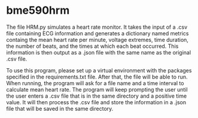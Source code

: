 # bme590hrm

The file HRM.py simulates a heart rate monitor. It takes the input of a .csv file containing ECG information and generates a dictionary named metrics containg the mean heart rate per minute, voltage extremes, time duration, the number of beats, and the times at which each beat occurred.  This information is then output as a .json file with the same name as the original .csv file.

To use this program, please set up a virtual environment with the packages specified in the requirements.txt file. After that, the file will be able to run. When running, the program will ask for a file name and a time interval to calculate mean heart rate. The program will keep prompting the user until the user enters a .csv file that is in the same directory and a positive time value. It will then process the .csv file and store the information in a .json file that will be saved in the same directory.
